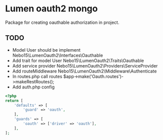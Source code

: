 # Lumen oauth2 mongo

Package for creating oauthable authorization in project.

## TODO

- Model User should be implement Nebo15\LumenOauth2\Interfaces\Oauthable
- Add trait for model User Nebo15\LumenOauth2\Traits\Oauthable
- Add service provider Nebo15\LumenOauth2\Providers\ServiceProvider
- Add routeMiddleware Nebo15\LumenOauth2\Middleware\Authenticate
- In routes.php call routes $app->make('Oauth.routes')->makeRestRoutes();
- Add auth.php config

```php
<?php
return [
    'defaults' => [
        'guard' => 'oauth',
    ],
    'guards' => [
        'oauth' => ['driver' => 'oauth'],
    ],
];
```